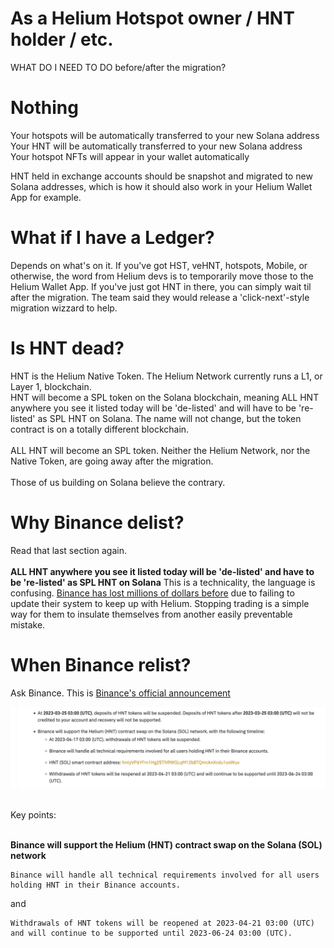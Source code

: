 # As a Helium Hotspot owner / HNT holder / etc. 
WHAT DO I NEED TO DO before/after the migration?
# Nothing
Your hotspots will be automatically transferred to your new Solana address<br>
Your HNT will be automatically transferred to your new Solana address<br>
Your hotspot NFTs will appear in your wallet automatically<br>

HNT held in exchange accounts should be snapshot and migrated to new Solana addresses, which is how it should also work in your Helium Wallet App for example.

# What if I have a Ledger?
Depends on what's on it. If you've got HST, veHNT, hotspots, Mobile, or otherwise, the word from Helium devs is to temporarily move those to the Helium Wallet App. If you've just got HNT in there, you can simply wait til after the migration. The team said they would release a 'click-next'-style migration wizzard to help.

# Is HNT dead?
HNT is the Helium Native Token. The Helium Network currently runs a L1, or Layer 1, blockchain.<br>
HNT will become a SPL token on the Solana blockchain, meaning ALL HNT anywhere you see it listed today
will be 'de-listed' and will have to be 're-listed' as SPL HNT on Solana. The name will not change, but the token contract is on a totally different blockchain.<br><br>
ALL HNT will become an SPL token. Neither the Helium Network, nor the Native Token, are going away after the migration.<br><br> Those of us building on Solana believe the contrary.

# Why Binance delist?
Read that last section again.<br><br>
<b>ALL HNT anywhere you see it listed today
will be 'de-listed' and have to be 're-listed' as SPL HNT on Solana</b> This is a technicality, the language is confusing. <a href="https://cryptoslate.com/binance-misallocates-20m-heliums-hnt-tokens-in-mistake/" target="_blank">Binance has lost millions of dollars before</a> due to failing to update their system to keep up with Helium. Stopping trading is a simple way for them to insulate themselves from another easily preventable mistake. 

# When Binance relist?
Ask Binance. 
This is <a href="https://www.binance.com/en/support/announcement/binance-will-delist-hnt-and-wabi-on-2023-03-24-f1a8aa29692b4442a8f18be2076e14a0" target="_blank">Binance's official announcement</a>
<p align="center">
<img src="images/binance.png" width="800">
  </p>
<br>Key points:<br><br>

<b>Binance will support the Helium (HNT) contract swap on the Solana (SOL) network</b>


    Binance will handle all technical requirements involved for all users holding HNT in their Binance accounts.

and
  
    Withdrawals of HNT tokens will be reopened at 2023-04-21 03:00 (UTC) and will continue to be supported until 2023-06-24 03:00 (UTC).
